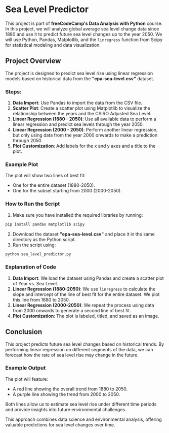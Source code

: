 # Sea Level Predictor

This project is part of **freeCodeCamp's Data Analysis with Python** course. In this project, we will analyze global average sea level change data since 1880 and use it to predict future sea level changes up to the year 2050. We will use Python, Pandas, Matplotlib, and the `linregress` function from Scipy for statistical modeling and data visualization.

## Project Overview

The project is designed to predict sea level rise using linear regression models based on historical data from the **"epa-sea-level.csv"** dataset.

### Steps:
1. **Data Import**: Use Pandas to import the data from the CSV file.
2. **Scatter Plot**: Create a scatter plot using Matplotlib to visualize the relationship between the years and the CSIRO Adjusted Sea Level.
3. **Linear Regression (1880 - 2050)**: Use all available data to perform a linear regression and predict sea levels through the year 2050.
4. **Linear Regression (2000 - 2050)**: Perform another linear regression, but only using data from the year 2000 onwards to make a prediction through 2050.
5. **Plot Customization**: Add labels for the x and y axes and a title to the plot.

### Example Plot

The plot will show two lines of best fit:
- One for the entire dataset (1880-2050).
- One for the subset starting from 2000 (2000-2050).

### How to Run the Script
1. Make sure you have installed the required libraries by running:
```bash
pip install pandas matplotlib scipy
```
2. Download the dataset **"epa-sea-level.csv"** and place it in the same directory as the Python script.
3. Run the script using:
```bash
python sea_level_predictor.py
```

### Explanation of Code
1. **Data Import**: We load the dataset using Pandas and create a scatter plot of Year vs. Sea Level.
2. **Linear Regression (1880-2050)**: We use `linregress` to calculate the slope and intercept of the line of best fit for the entire dataset. We plot this line from 1880 to 2050.
3. **Linear Regression (2000-2050)**: We repeat the process using data from 2000 onwards to generate a second line of best fit.
4. **Plot Customization**: The plot is labeled, titled, and saved as an image.

## Conclusion

This project predicts future sea level changes based on historical trends. By performing linear regression on different segments of the data, we can forecast how the rate of sea level rise may change in the future.

### Example Output

The plot will feature:
- A red line showing the overall trend from 1880 to 2050.
- A purple line showing the trend from 2000 to 2050.

Both lines allow us to estimate sea level rise under different time periods and provide insights into future environmental challenges.

This approach combines data science and environmental analysis, offering valuable predictions for sea level changes over time.
